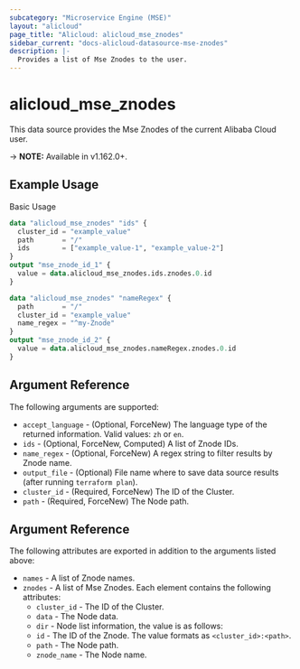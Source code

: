 ```yaml
---
subcategory: "Microservice Engine (MSE)"
layout: "alicloud"
page_title: "Alicloud: alicloud_mse_znodes"
sidebar_current: "docs-alicloud-datasource-mse-znodes"
description: |-
  Provides a list of Mse Znodes to the user.
---
```


# alicloud\_mse\_znodes

This data source provides the Mse Znodes of the current Alibaba Cloud user.

-> **NOTE:** Available in v1.162.0+.

## Example Usage

Basic Usage

```terraform
data "alicloud_mse_znodes" "ids" {
  cluster_id = "example_value"
  path       = "/"
  ids        = ["example_value-1", "example_value-2"]
}
output "mse_znode_id_1" {
  value = data.alicloud_mse_znodes.ids.znodes.0.id
}

data "alicloud_mse_znodes" "nameRegex" {
  path       = "/"
  cluster_id = "example_value"
  name_regex = "^my-Znode"
}
output "mse_znode_id_2" {
  value = data.alicloud_mse_znodes.nameRegex.znodes.0.id
}
```

## Argument Reference

The following arguments are supported:

* `accept_language` - (Optional, ForceNew) The language type of the returned information. Valid values: `zh` or `en`.
* `ids` - (Optional, ForceNew, Computed)  A list of Znode IDs.
* `name_regex` - (Optional, ForceNew) A regex string to filter results by Znode name.
* `output_file` - (Optional) File name where to save data source results (after running `terraform plan`).
* `cluster_id` - (Required, ForceNew) The ID of the Cluster.
* `path` - (Required, ForceNew) The Node path.

## Argument Reference

The following attributes are exported in addition to the arguments listed above:

* `names` - A list of Znode names.
* `znodes` - A list of Mse Znodes. Each element contains the following attributes:
	* `cluster_id` - The ID of the Cluster.
	* `data` - The Node data.
	* `dir` - Node list information, the value is as follows:
	* `id` - The ID of the Znode. The value formats as `<cluster_id>:<path>`.
	* `path` - The Node path.
	* `znode_name` - The Node name.